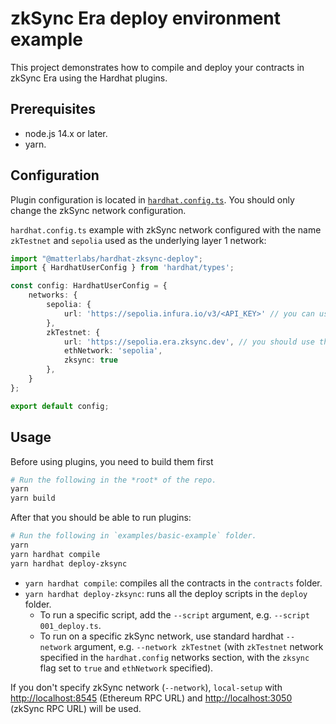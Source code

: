 # zkSync Era deploy environment example

This project demonstrates how to compile and deploy your contracts in zkSync Era using the Hardhat plugins.

## Prerequisites

- node.js 14.x or later.
- yarn.

## Configuration

Plugin configuration is located in [`hardhat.config.ts`](./hardhat.config.ts).
You should only change the zkSync network configuration.

`hardhat.config.ts` example with zkSync network configured with the name `zkTestnet` and `sepolia` used as the underlying layer 1 network:
```ts
import "@matterlabs/hardhat-zksync-deploy";
import { HardhatUserConfig } from 'hardhat/types';

const config: HardhatUserConfig = {
    networks: {
        sepolia: {
            url: 'https://sepolia.infura.io/v3/<API_KEY>' // you can use either the URL of the Ethereum Web3 RPC, or the identifier of the network (e.g. `mainnet` or `rinkeby`)
        },
        zkTestnet: {
            url: 'https://sepolia.era.zksync.dev', // you should use the URL of the zkSync network RPC
            ethNetwork: 'sepolia',
            zksync: true
        },
    }
};

export default config;
```

## Usage

Before using plugins, you need to build them first

```sh
# Run the following in the *root* of the repo.
yarn
yarn build
```

After that you should be able to run plugins:

```sh
# Run the following in `examples/basic-example` folder.
yarn
yarn hardhat compile
yarn hardhat deploy-zksync
```

- `yarn hardhat compile`: compiles all the contracts in the `contracts` folder.
- `yarn hardhat deploy-zksync`: runs all the deploy scripts in the `deploy` folder.
    - To run a specific script, add the `--script` argument, e.g. `--script 001_deploy.ts`.
    - To run on a specific zkSync network, use standard hardhat `--network` argument, e.g. `--network zkTestnet`
    (with `zkTestnet` network specified in the `hardhat.config` networks section, with the `zksync` flag set to `true` and `ethNetwork` specified).

If you don't specify zkSync network (`--network`), `local-setup` with <http://localhost:8545> (Ethereum RPC URL) and <http://localhost:3050> (zkSync RPC URL) will be used.

